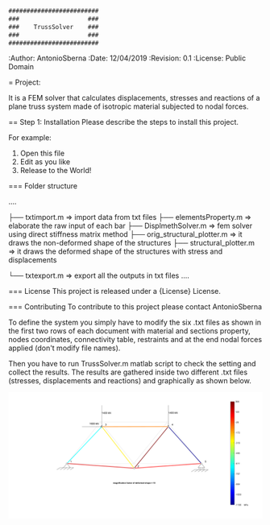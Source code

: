     #########################
    ###                   ###
    ###    TrussSolver    ###
    ###                   ###
    #########################
    
:Author: AntonioSberna
:Date: 12/04/2019
:Revision: 0.1
:License: Public Domain

= Project:

It is a FEM solver that calculates displacements, stresses and reactions of a plane truss system made of isotropic material subjected to nodal forces.

== Step 1: Installation
Please describe the steps to install this project.

For example:

1. Open this file
2. Edit as you like
3. Release to the World!



=== Folder structure

....
 
  ├── txtimport.m                 =>  import data from txt files
  ├── elementsProperty.m          =>  elaborate the raw input of each bar
  ├── DisplmethSolver.m           =>  fem solver using direct stiffness matrix method
  ├── orig_structural_plotter.m   =>  it draws the non-deformed shape of the structures
  ├── structural_plotter.m        =>  it draws the deformed shape of the structures with stress and displacements

  └── txtexport.m                 =>  export all the outputs in txt files
....

=== License
This project is released under a {License} License.

=== Contributing
To contribute to this project please contact AntonioSberna 

 
To define the system you simply have to modify the six .txt files as shown in the first two rows of each document with material and sections property, nodes coordinates, connectivity table, restraints and at the end nodal forces applied (don't modify file names).

Then you have to run TrussSolver.m matlab script to check the setting and collect the results.
The results are gathered inside two different .txt files (stresses, displacements and reactions) and graphically as shown below.


![test results](https://github.com/AntonioSberna/TrussSolver/blob/master/test_results.png)
